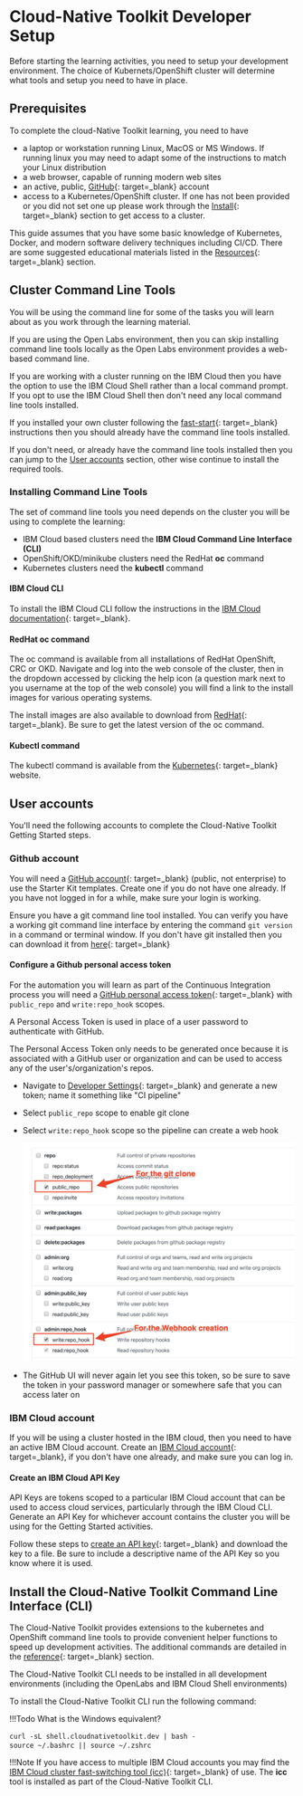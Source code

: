 # Cloud-Native Toolkit Developer Setup

Before starting the learning activities, you need to setup your development environment.  The choice of Kubernets/OpenShift cluster will determine what tools and setup you need to have in place.

## Prerequisites

To complete the cloud-Native Toolkit learning, you need to have

- a laptop or workstation running Linux, MacOS or MS Windows.  If running linux you may need to adapt some of the instructions to match your Linux distribution
- a web browser, capable of running modern web sites
- an active, public, [GitHub](https://github.com){: target=_blank} account
- access to a Kubernetes/OpenShift cluster.  If one has not been provided or you did not set one up please work through the [Install](../setup/setup-options.md){: target=_blank} section to get access to a cluster.

This guide assumes that you have some basic knowledge of Kubernetes, Docker, and modern software delivery techniques including CI/CD. There are some suggested educational materials listed in the [Resources](../resources/resources.md){: target=_blank} section.

## Cluster Command Line Tools

You will be using the command line for some of the tasks you will learn about as you work through the learning material.  

If you are using the Open Labs environment, then you can skip installing command line tools locally as the Open Labs environment provides a web-based command line.

If you are working with a cluster running on the IBM Cloud then you have the option to use the IBM Cloud Shell rather than a local command prompt.  If you opt to use the IBM Cloud Shell then don't need any local command line tools installed.

If you installed your own cluster following the [fast-start](../setup/fast-start.md){: target=_blank} instructions then you should already have the command line tools installed.

If you don't need, or already have the command line tools installed then you can jump to the [User accounts](#user-accounts) section, other wise continue to install the required tools.

### Installing Command Line Tools

The set of command line tools you need depends on the cluster you will be using to complete the learning:

- IBM Cloud based clusters need the **IBM Cloud Command Line Interface (CLI)**
- OpenShift/OKD/minikube clusters need the RedHat **oc** command
- Kubernetes clusters need the **kubectl** command

#### IBM Cloud CLI

To install the IBM Cloud CLI follow the instructions in the [IBM Cloud documentation](https://cloud.ibm.com/docs/cli?topic=cli-getting-started){: target=_blank}.

#### RedHat oc command

The oc command is available from all installations of RedHat OpenShift, CRC or OKD.  Navigate and log into the web console of the cluster, then in the dropdown accessed by clicking the help icon (a question mark next to you username at the top of the web console) you will find a link to the install images for various operating systems.

The install images are also available to download from [RedHat](https://mirror.openshift.com/pub/openshift-v4/x86_64/clients/ocp/){: target=_blank}.  Be sure to get the latest version of the oc command.

#### Kubectl command

The kubectl command is available from the [Kubernetes](https://kubernetes.io/docs/tasks/tools/){: target=_blank} website.

## User accounts

You'll need the following accounts to complete the Cloud-Native Toolkit Getting Started steps.

### Github account

You will need a [GitHub account](https://github.com){: target=_blank} (public, not enterprise) to use the Starter Kit templates. Create one if you do not have one already. If you have not logged in for a while, make sure your login is working.

Ensure you have a git command line tool installed.  You can verify you have a working git command line interface by entering the command ```git version``` in a command or terminal window.  If you don't have git installed then you can download it from [here](https://git-scm.com/downloads){: target=_blank}

#### Configure a Github personal access token

For the automation you will learn as part of the Continuous Integration process you will need a [GitHub personal access token](https:/docs.github.com/en/github/authenticating-to-github/creating-a-personal-access-token){: target=_blank} with `public_repo` and `write:repo_hook` scopes.

A Personal Access Token is used in place of a user password to authenticate with GitHub.

The Personal Access Token only needs to be generated once because it is associated with a GitHub user or organization and can be used to access any of the user's/organization's repos.

- Navigate to [Developer Settings](https://github.com/settings/tokens){: target=_blank} and generate a new token; name it something like "CI pipeline"
- Select `public_repo` scope to enable git clone
- Select `write:repo_hook` scope so the pipeline can create a web hook
  
    ![Pipeline OAuth scopes](./images/pipeline-scopes.png)
  
- The GitHub UI will never again let you see this token, so be sure to save the token in your password manager or somewhere safe that you can access later on

### IBM Cloud account

If you will be using a cluster hosted in the IBM cloud, then you need to have an active IBM Cloud account.  Create an [IBM Cloud account](https://cloud.ibm.com){: target=_blank}, if you don't have one already, and make sure you can log in.

#### Create an IBM Cloud API Key

API Keys are tokens scoped to a particular IBM Cloud account that can be used to access cloud services, particularly through
the IBM Cloud CLI. Generate an API Key for whichever account contains the cluster you will be using for the Getting Started
activities.

Follow these steps to [create an API key](https://cloud.ibm.com/docs/account?topic=account-userapikey#create_user_key){: target=_blank} and
download the key to a file. Be sure to include a descriptive name of the API Key so you know where it is used.

## Install the Cloud-Native Toolkit Command Line Interface (CLI)

The Cloud-Native Toolkit provides extensions to the kubernetes and OpenShift command line tools to provide convenient helper functions to speed up development activities.  The additional commands are detailed in the [reference](../reference/cli.md){: target=_blank} section.

The Cloud-Native Toolkit CLI needs to be installed in all development environments (including the OpenLabs and IBM Cloud Shell environments)

To install the Cloud-Native Toolkit CLI run the following command:

!!!Todo
    What is the Windows equivalent?

```shell
curl -sL shell.cloudnativetoolkit.dev | bash -
source ~/.bashrc || source ~/.zshrc
```

!!!Note
    If you have access to multiple IBM Cloud accounts you may find the [IBM Cloud cluster fast-switching tool (icc)](../resources/ibm-cloud/icc.md){: target=_blank} of use.  The **icc** tool is installed as part of the Cloud-Native Toolkit CLI.
